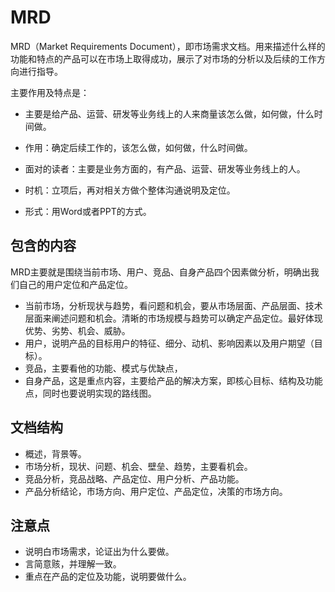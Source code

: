 # MRD

MRD（Market Requirements Document），即市场需求文档。用来描述什么样的功能和特点的产品可以在市场上取得成功，展示了对市场的分析以及后续的工作方向进行指导。

主要作用及特点是：

- 主要是给产品、运营、研发等业务线上的人来商量该怎么做，如何做，什么时间做。

- 作用：确定后续工作的，该怎么做，如何做，什么时间做。
- 面对的读者：主要是业务方面的，有产品、运营、研发等业务线上的人。
- 时机：立项后，再对相关方做个整体沟通说明及定位。
- 形式：用Word或者PPT的方式。

## 包含的内容

MRD主要就是围绕当前市场、用户、竞品、自身产品四个因素做分析，明确出我们自己的用户定位和产品定位。

- 当前市场，分析现状与趋势，看问题和机会，要从市场层面、产品层面、技术层面来阐述问题和机会。清晰的市场规模与趋势可以确定产品定位。最好体现优势、劣势、机会、威胁。
- 用户，说明产品的目标用户的特征、细分、动机、影响因素以及用户期望（目标）。
- 竞品，主要看他的功能、模式与优缺点，
- 自身产品，这是重点内容，主要给产品的解决方案，即核心目标、结构及功能点，同时也要说明实现的路线图。

## 文档结构

- 概述，背景等。
- 市场分析，现状、问题、机会、壁垒、趋势，主要看机会。
- 竞品分析，竞品战略、产品定位、用户分析、产品功能。
- 产品分析结论，市场方向、用户定位、产品定位，决策的市场方向。

## 注意点

- 说明白市场需求，论证出为什么要做。
- 言简意赅，并理解一致。
- 重点在产品的定位及功能，说明要做什么。

